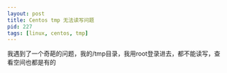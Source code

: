 ```yaml
---
layout: post
title: Centos tmp 无法读写问题
pid: 227
tags: [linux, centos, tmp]
---
```

我遇到了一个奇葩的问题，我的/tmp目录，我用root登录进去，都不能读写，查看空间也都是有的
